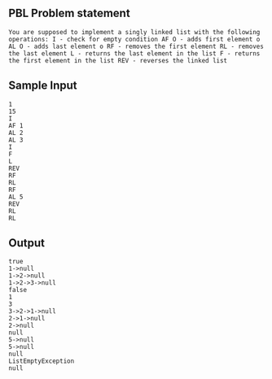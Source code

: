 ## PBL Problem statement
    You are supposed to implement a singly linked list with the following operations: I - check for empty condition AF O - adds first element o AL O - adds last element o RF - removes the first element RL - removes the last element L - returns the last element in the list F - returns the first element in the list REV - reverses the linked list


## Sample Input
    1
    15
    I
    AF 1
    AL 2
    AL 3
    I
    F
    L
    REV
    RF
    RL
    RF
    AL 5
    REV
    RL
    RL

## Output
    true
    1->null
    1->2->null
    1->2->3->null
    false
    1
    3
    3->2->1->null
    2->1->null
    2->null
    null
    5->null
    5->null
    null
    ListEmptyException
    null


